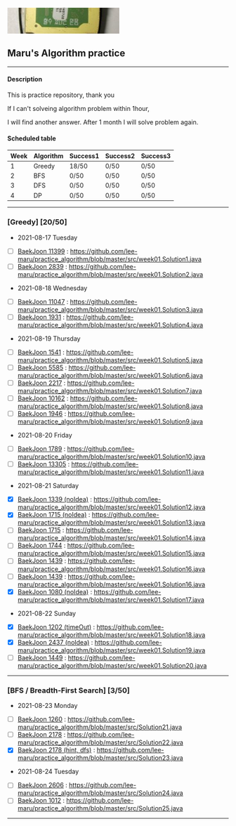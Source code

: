 ![img.png](img.png) 
## Maru's Algorithm practice

---
#### Description
This is practice repository, thank you

If I can't solveing algorithm problem within 1hour,

I will find another answer. After 1 month I will solve problem again.


#### Scheduled table

|Week|Algorithm|Success1|Success2|Success3|
|------------|---------|---------|---------|---------|
|1|Greedy|18/50|0/50|0/50|
|2| BFS |0/50|0/50|0/50|
|3| DFS|0/50|0/50|0/50|
|4| DP |0/50|0/50|0/50|

---
### [Greedy] [20/50]

- 2021-08-17 Tuesday
- [ ] [BaekJoon 11399](https://www.acmicpc.net/problem/113991) : https://github.com/lee-maru/practice_algorithm/blob/master/src/week01.Solution1.java  
- [ ] [BaekJoon 2839](https://www.acmicpc.net/problem/28391) : https://github.com/lee-maru/practice_algorithm/blob/master/src/week01.Solution2.java
- 2021-08-18 Wednesday
- [ ] [BaekJoon 11047](https://www.acmicpc.net/problem/11047) : https://github.com/lee-maru/practice_algorithm/blob/master/src/week01.Solution3.java
- [ ] [BaekJoon 1931](https://www.acmicpc.net/problem/1931) : https://github.com/lee-maru/practice_algorithm/blob/master/src/week01.Solution4.java
- 2021-08-19 Thursday
- [ ] [BaekJoon 1541](https://www.acmicpc.net/problem/1541) : https://github.com/lee-maru/practice_algorithm/blob/master/src/week01.Solution5.java
- [ ] [BaekJoon 5585](https://www.acmicpc.net/problem/5585) : https://github.com/lee-maru/practice_algorithm/blob/master/src/week01.Solution6.java 
- [ ] [BaekJoon 2217](https://www.acmicpc.net/problem/2217) : https://github.com/lee-maru/practice_algorithm/blob/master/src/week01.Solution7.java
- [ ] [BaekJoon 10162](https://www.acmicpc.net/problem/10162) : https://github.com/lee-maru/practice_algorithm/blob/master/src/week01.Solution8.java
- [ ] [BaekJoon 1946](https://www.acmicpc.net/problem/1946) : https://github.com/lee-maru/practice_algorithm/blob/master/src/week01.Solution9.java
- 2021-08-20 Friday
- [ ] [BaekJoon 1789](https://www.acmicpc.net/problem/1789) : https://github.com/lee-maru/practice_algorithm/blob/master/src/week01.Solution10.java
- [ ] [BaekJoon 13305](https://www.acmicpc.net/problem/13305) : https://github.com/lee-maru/practice_algorithm/blob/master/src/week01.Solution11.java
- 2021-08-21 Saturday
- [x] [BaekJoon 1339 (noIdea)](https://www.acmicpc.net/problem/1339) : https://github.com/lee-maru/practice_algorithm/blob/master/src/week01.Solution12.java
- [x] [BaekJoon 1715 (noIdea)](https://www.acmicpc.net/problem/1715) : https://github.com/lee-maru/practice_algorithm/blob/master/src/week01.Solution13.java
- [ ] [BaekJoon 1715](https://www.acmicpc.net/problem/4796) : https://github.com/lee-maru/practice_algorithm/blob/master/src/week01.Solution14.java
- [ ] [BaekJoon 1744](https://www.acmicpc.net/problem/1744) : https://github.com/lee-maru/practice_algorithm/blob/master/src/week01.Solution15.java
- [ ] [BaekJoon 1439](https://www.acmicpc.net/problem/1439) : https://github.com/lee-maru/practice_algorithm/blob/master/src/week01.Solution16.java
- [ ] [BaekJoon 1439](https://www.acmicpc.net/problem/1439) : https://github.com/lee-maru/practice_algorithm/blob/master/src/week01.Solution16.java
- [x] [BaekJoon 1080 (noIdea)](https://www.acmicpc.net/problem/1080) : https://github.com/lee-maru/practice_algorithm/blob/master/src/week01.Solution17.java
- 2021-08-22 Sunday
- [x] [BaekJoon 1202 (timeOut)](https://www.acmicpc.net/problem/1202) : https://github.com/lee-maru/practice_algorithm/blob/master/src/week01.Solution18.java
- [x] [BaekJoon 2437 (noIdea)](https://www.acmicpc.net/problem/2437) : https://github.com/lee-maru/practice_algorithm/blob/master/src/week01.Solution19.java
- [ ] [BaekJoon 1449](https://www.acmicpc.net/problem/1449) : https://github.com/lee-maru/practice_algorithm/blob/master/src/week01.Solution20.java
---

### [BFS / Breadth-First Search] [3/50]
- 2021-08-23 Monday
- [ ] [BaekJoon 1260](https://www.acmicpc.net/problem/1260) : https://github.com/lee-maru/practice_algorithm/blob/master/src/Solution21.java
- [ ] [BaekJoon 2178](https://www.acmicpc.net/problem/2178) : https://github.com/lee-maru/practice_algorithm/blob/master/src/Solution22.java
- [x] [BaekJoon 2178 (hint, dfs)](https://www.acmicpc.net/problem/2667) : https://github.com/lee-maru/practice_algorithm/blob/master/src/Solution23.java
- 2021-08-24 Tuesday
- [ ] [BaekJoon 2606](https://www.acmicpc.net/problem/2606) : https://github.com/lee-maru/practice_algorithm/blob/master/src/Solution24.java
- [ ] [BaekJoon 1012](https://www.acmicpc.net/problem/1012) : https://github.com/lee-maru/practice_algorithm/blob/master/src/Solution25.java
---
